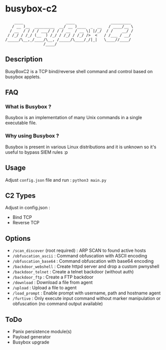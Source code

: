 # busybox-c2
```
    ____                   ____                _________ 
   / __ )__  _________  __/ __ )____  _  __   / ____/__ \
  / __  / / / / ___/ / / / __  / __ \| |/_/  / /    __/ /
 / /_/ / /_/ (__  ) /_/ / /_/ / /_/ />  <   / /___ / __/ 
/_____/\__,_/____/\__, /_____/\____/_/|_|   \____//____/ 
                 /____/                                  

```
## Description
BusyBoxC2 is a TCP bind/reverse shell command and control based on busybox applets.
## FAQ
### What is Busybox ?
Busybox is an implementation of many Unix commands in a single executable file.
### Why using Busybox ?
Busybox is present in various Linux distributions and it is unknown so it's useful to bypass SIEM rules :p
## Usage
Adjust `config.json` file and run :
```python3 main.py```
## C2 Types
Adjust in config.json :
- Bind TCP
- Reverse TCP
## Options
- `/scan_discover` (root required) : ARP SCAN to found active hosts
- `/obfuscation_ascii` : Command obfuscation with ASCII encoding
- `/obfuscation_base64` : Command obfuscation with base64 encoding
- `/backdoor_webshell` : Create httpd server and drop a custom pwnyshell
- `/backdoor_telnet` : Create a telnet backdoor (without auth)
- `/backdoor_ftp` : Create a FTP backdoor
- `/download` : Download a file from agent
- `/upload` : Upload a file to agent
- `/load_prompt` : Enable prompt with username, path and hostname agent
- `/furtive` : Only execute input command without marker manipulation or obfuscation (no command output available)

## ToDo
- Panix persistence module(s)
- Payload generator
- Busybox upgrade